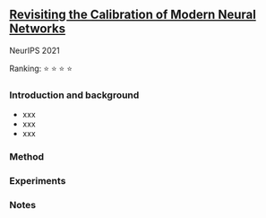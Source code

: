 ## [Revisiting the Calibration of Modern Neural Networks](https://arxiv.org/abs/2106.07998)

NeurIPS 2021

Ranking: :star: :star: :star: :star:

### Introduction and background
- xxx
- xxx
- xxx

### Method

### Experiments

### Notes
